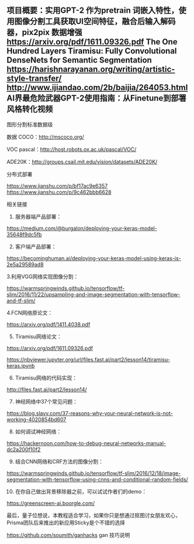 
项目概要：实用GPT-2 作为pretrain  词嵌入特性，使用图像分割工具获取UI空间特征，融合后输入解码器，pix2pix 数据增强
https://arxiv.org/pdf/1611.09326.pdf
The One Hundred Layers Tiramisu:
Fully Convolutional DenseNets for Semantic Segmentation
https://harishnarayanan.org/writing/artistic-style-transfer/
http://www.ijiandao.com/2b/baijia/264053.html  AI界最危险武器GPT-2使用指南：从Finetune到部署
风格转化视频
---------------------------------------------------
图形分割标准数据级

数据
COCO：http://mscoco.org/

VOC pascal：http://host.robots.ox.ac.uk/pascal/VOC/

ADE20K：http://groups.csail.mit.edu/vision/datasets/ADE20K/

分布式部署

https://www.jianshu.com/p/bf17ac9e6357
https://www.jianshu.com/p/9c462bbb6628

相关链接

1. 服务器端产品部署：

https://medium.com/@burgalon/deploying-your-keras-model-35648f9dc5fb

2. 客户端产品部署：

https://becominghuman.ai/deploying-your-keras-model-using-keras-js-2e5a29589ad8

3.利用VGG网络实现图像分割：

https://warmspringwinds.github.io/tensorflow/tf-slim/2016/11/22/upsampling-and-image-segmentation-with-tensorflow-and-tf-slim/

4.FCN网络原论文：

https://arxiv.org/pdf/1411.4038.pdf

5. Tiramisu网络论文：

https://arxiv.org/pdf/1611.09326.pdf

https://nbviewer.jupyter.org/url/files.fast.ai/part2/lesson14/tiramisu-keras.ipynb

6. Tiramisu网络的代码实现：

http://files.fast.ai/part2/lesson14/

7. 神经网络中37个常见问题：

https://blog.slavv.com/37-reasons-why-your-neural-network-is-not-working-4020854bd607

8. 如何调试神经网络：

https://hackernoon.com/how-to-debug-neural-networks-manual-dc2a200f10f2

9. 结合CNN网络和CRF方法的图像分割：


https://warmspringwinds.github.io/tensorflow/tf-slim/2016/12/18/image-segmentation-with-tensorflow-using-cnns-and-conditional-random-fields/

10. 在你自己做出背景移除器之前，可以试试作者们的demo：

https://greenscreen-ai.boorgle.com/

最后，量子位想说，本教程适合学习，如果你只是想通过抠图讨女朋友欢心，Prisma团队后来推出的新应用Sticky是个不错的选择



https://github.com/soumith/ganhacks  gan 技巧说明